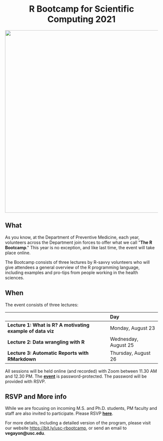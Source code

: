 <div align="center">

# R Bootcamp for Scientific Computing 2021

<img src="../fig/hex-stickers.png" width="600px">

</div>
 
## What

As you know, at the Department of Preventive Medicine, each year, volunteers across the
Department join forces to offer what we call "**The R Bootcamp**." This year is no exception,
and like last time, the event will take place online. 

The Bootcamp consists of three lectures by R-savvy volunteers who will give attendees
a general overview of the R programming language, including examples and pro-tips from
people working in the health sciences. 

## When

The event consists of three lectures:

|    | Day | 
|:---|:---|
| **Lecture 1: What is R? A motivating example of data viz** | Monday, August 23 | 
| **Lecture 2: Data wrangling with R** | Wednesday, August 25 |
| **Lecture 3: Automatic Reports with RMarkdown** | Thursday, August 26 |

All sessions will be held online (and recorded) with Zoom between 11.30 AM and 12.30 PM.
The [**event**](https://usc.zoom.us/j/93207535931) is password-protected. The password
will be provided with RSVP.

## RSVP and More info

While we are focusing on incoming M.S. and Ph.D. students, PM faculty and staff are also
invited to participate. Please RSVP [**here**](https://forms.gle/X5vQJE2S7vKeyEWTA).

For more details, including a detailed version of the program, please visit our website
https://bit.ly/usc-rbootcamp, or send an email to **vegayon\@usc.edu**.

